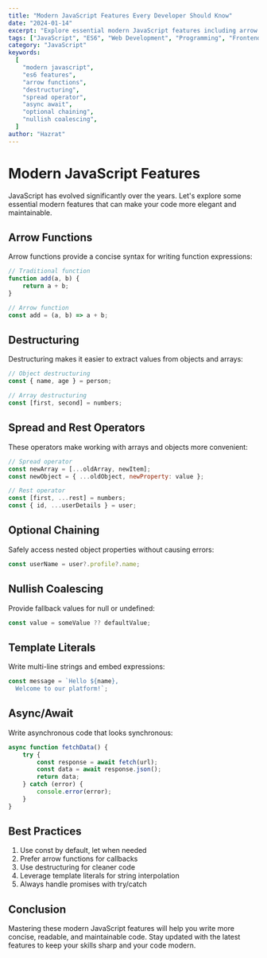 ```yaml
---
title: "Modern JavaScript Features Every Developer Should Know"
date: "2024-01-14"
excerpt: "Explore essential modern JavaScript features including arrow functions, destructuring, spread operators, and async/await that can enhance your code quality and productivity."
tags: ["JavaScript", "ES6", "Web Development", "Programming", "Frontend"]
category: "JavaScript"
keywords:
  [
    "modern javascript",
    "es6 features",
    "arrow functions",
    "destructuring",
    "spread operator",
    "async await",
    "optional chaining",
    "nullish coalescing",
  ]
author: "Hazrat"
---
```


# Modern JavaScript Features

JavaScript has evolved significantly over the years. Let's explore some essential modern features that can make your code more elegant and maintainable.

## Arrow Functions

Arrow functions provide a concise syntax for writing function expressions:

```javascript
// Traditional function
function add(a, b) {
	return a + b;
}

// Arrow function
const add = (a, b) => a + b;
```

## Destructuring

Destructuring makes it easier to extract values from objects and arrays:

```javascript
// Object destructuring
const { name, age } = person;

// Array destructuring
const [first, second] = numbers;
```

## Spread and Rest Operators

These operators make working with arrays and objects more convenient:

```javascript
// Spread operator
const newArray = [...oldArray, newItem];
const newObject = { ...oldObject, newProperty: value };

// Rest operator
const [first, ...rest] = numbers;
const { id, ...userDetails } = user;
```

## Optional Chaining

Safely access nested object properties without causing errors:

```javascript
const userName = user?.profile?.name;
```

## Nullish Coalescing

Provide fallback values for null or undefined:

```javascript
const value = someValue ?? defaultValue;
```

## Template Literals

Write multi-line strings and embed expressions:

```javascript
const message = `Hello ${name},
  Welcome to our platform!`;
```

## Async/Await

Write asynchronous code that looks synchronous:

```javascript
async function fetchData() {
	try {
		const response = await fetch(url);
		const data = await response.json();
		return data;
	} catch (error) {
		console.error(error);
	}
}
```

## Best Practices

1. Use const by default, let when needed
2. Prefer arrow functions for callbacks
3. Use destructuring for cleaner code
4. Leverage template literals for string interpolation
5. Always handle promises with try/catch

## Conclusion

Mastering these modern JavaScript features will help you write more concise, readable, and maintainable code. Stay updated with the latest features to keep your skills sharp and your code modern.
